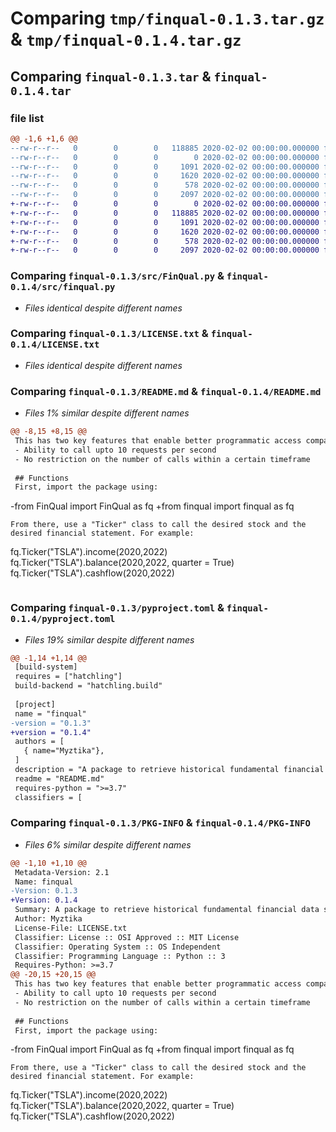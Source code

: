 # Comparing `tmp/finqual-0.1.3.tar.gz` & `tmp/finqual-0.1.4.tar.gz`

## Comparing `finqual-0.1.3.tar` & `finqual-0.1.4.tar`

### file list

```diff
@@ -1,6 +1,6 @@
--rw-r--r--   0        0        0   118885 2020-02-02 00:00:00.000000 finqual-0.1.3/src/FinQual.py
--rw-r--r--   0        0        0        0 2020-02-02 00:00:00.000000 finqual-0.1.3/src/__init__.py
--rw-r--r--   0        0        0     1091 2020-02-02 00:00:00.000000 finqual-0.1.3/LICENSE.txt
--rw-r--r--   0        0        0     1620 2020-02-02 00:00:00.000000 finqual-0.1.3/README.md
--rw-r--r--   0        0        0      578 2020-02-02 00:00:00.000000 finqual-0.1.3/pyproject.toml
--rw-r--r--   0        0        0     2097 2020-02-02 00:00:00.000000 finqual-0.1.3/PKG-INFO
+-rw-r--r--   0        0        0        0 2020-02-02 00:00:00.000000 finqual-0.1.4/src/__init__.py
+-rw-r--r--   0        0        0   118885 2020-02-02 00:00:00.000000 finqual-0.1.4/src/finqual.py
+-rw-r--r--   0        0        0     1091 2020-02-02 00:00:00.000000 finqual-0.1.4/LICENSE.txt
+-rw-r--r--   0        0        0     1620 2020-02-02 00:00:00.000000 finqual-0.1.4/README.md
+-rw-r--r--   0        0        0      578 2020-02-02 00:00:00.000000 finqual-0.1.4/pyproject.toml
+-rw-r--r--   0        0        0     2097 2020-02-02 00:00:00.000000 finqual-0.1.4/PKG-INFO
```

### Comparing `finqual-0.1.3/src/FinQual.py` & `finqual-0.1.4/src/finqual.py`

 * *Files identical despite different names*

### Comparing `finqual-0.1.3/LICENSE.txt` & `finqual-0.1.4/LICENSE.txt`

 * *Files identical despite different names*

### Comparing `finqual-0.1.3/README.md` & `finqual-0.1.4/README.md`

 * *Files 1% similar despite different names*

```diff
@@ -8,15 +8,15 @@
 This has two key features that enable better programmatic access compared to other providers:
 - Ability to call upto 10 requests per second
 - No restriction on the number of calls within a certain timeframe
 
 ## Functions
 First, import the package using:
 ```
-from FinQual import FinQual as fq
+from finqual import finqual as fq
 ```
 From there, use a "Ticker" class to call the desired stock and the desired financial statement. For example:
 ```
 fq.Ticker("TSLA").income(2020,2022)
 fq.Ticker("TSLA").balance(2020,2022, quarter = True)
 fq.Ticker("TSLA").cashflow(2020,2022)
 ```
```

### Comparing `finqual-0.1.3/pyproject.toml` & `finqual-0.1.4/pyproject.toml`

 * *Files 19% similar despite different names*

```diff
@@ -1,14 +1,14 @@
 [build-system]
 requires = ["hatchling"]
 build-backend = "hatchling.build"
 
 [project]
 name = "finqual"
-version = "0.1.3"
+version = "0.1.4"
 authors = [
   { name="Myztika"},
 ]
 description = "A package to retrieve historical fundamental financial data such as income statement, balance sheet and cashflow statement directly from the SEC with no request caps and fast request rate limits"
 readme = "README.md"
 requires-python = ">=3.7"
 classifiers = [
```

### Comparing `finqual-0.1.3/PKG-INFO` & `finqual-0.1.4/PKG-INFO`

 * *Files 6% similar despite different names*

```diff
@@ -1,10 +1,10 @@
 Metadata-Version: 2.1
 Name: finqual
-Version: 0.1.3
+Version: 0.1.4
 Summary: A package to retrieve historical fundamental financial data such as income statement, balance sheet and cashflow statement directly from the SEC with no request caps and fast request rate limits
 Author: Myztika
 License-File: LICENSE.txt
 Classifier: License :: OSI Approved :: MIT License
 Classifier: Operating System :: OS Independent
 Classifier: Programming Language :: Python :: 3
 Requires-Python: >=3.7
@@ -20,15 +20,15 @@
 This has two key features that enable better programmatic access compared to other providers:
 - Ability to call upto 10 requests per second
 - No restriction on the number of calls within a certain timeframe
 
 ## Functions
 First, import the package using:
 ```
-from FinQual import FinQual as fq
+from finqual import finqual as fq
 ```
 From there, use a "Ticker" class to call the desired stock and the desired financial statement. For example:
 ```
 fq.Ticker("TSLA").income(2020,2022)
 fq.Ticker("TSLA").balance(2020,2022, quarter = True)
 fq.Ticker("TSLA").cashflow(2020,2022)
 ```
```

